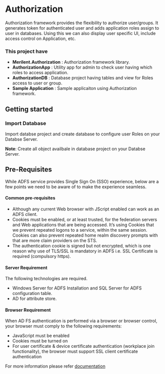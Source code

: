 # Authorization #

Authorization framework provides the flexibility to authorize user/groups. It generates token for authenticated user and adds application roles assign to user in databases. Using this we can also display user specific UI, include access control on Application, etc.

### This project have ###

  * **Merilent.Authorization** : Authorization framework library.
  * **AuthorizationApp**       : Utility app for admin to check user having which roles to access application.
  * **AuthorizationDB**        : Database project having tables and view for Roles access to user or group.
  * **Sample Application**     : Sample applicaiton using Authorization framework.


## Getting started ##
### Import Database ###
 
Import databse project and create database to configure user Roles on your Databse Server.

**Note**: Create all object availbale in database project on your Databse Server.

## Pre-Requisites ##

While ADFS service provides Single Sign On (SSO) experience, below are a few points we need to be aware of to make the experience       seamless.

#### Common pre-requisites ####

* Although any current Web browser with JScript enabled can work as an ADFS client.
* Cookies must be enabled, or at least trusted, for the federation servers and Web applications that are being accessed. It’s using  Cookies that we prevent repeated logons to a service, within the same session. Cookies can also prevent repeated home realm discovery prompts with that are more claim providers on the STS.
* The authentication cookie is signed but not encrypted, which is one reason why use of TLS/SSL is mandatory in ADFS i.e. SSL Certificate is required (compulsory https).

#### Server Requirement ####

The following technologies are required.

* Windows Server for ADFS Installation and SQL Server for ADFS configuration table.
* AD for attribute store.

#### Browser Requirement ####

When AD FS authentication is performed via a browser or browser control, your browser must comply to the following requirements:

* JavaScript must be enabled
* Cookies must be turned on
* For user certificate & device certificate authentication (workplace join functionality), the browser must support SSL client    certificate authentication


For more information please refer [documentation](https://github.com/Merilent/Authorization/wiki)



